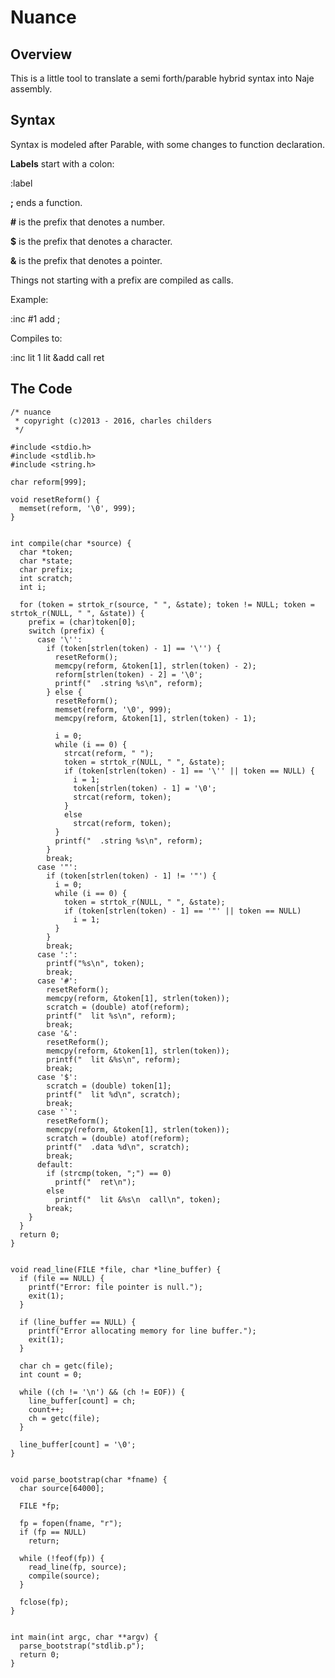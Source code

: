 # Nuance

## Overview

This is a little tool to translate a semi forth/parable hybrid syntax into Naje assembly.

## Syntax

Syntax is modeled after Parable, with some changes to function declaration.

**Labels** start with a colon:

  :label

**;** ends a function.

**#** is the prefix that denotes a number.

**$** is the prefix that denotes a character.

**&** is the prefix that denotes a pointer.

Things not starting with a prefix are compiled as calls.

Example:

  :inc #1 add ;

Compiles to:

  :inc
    lit 1
    lit &add
    call
    ret

## The Code

````
/* nuance
 * copyright (c)2013 - 2016, charles childers
 */

#include <stdio.h>
#include <stdlib.h>
#include <string.h>

char reform[999];

void resetReform() {
  memset(reform, '\0', 999);
}


int compile(char *source) {
  char *token;
  char *state;
  char prefix;
  int scratch;
  int i;

  for (token = strtok_r(source, " ", &state); token != NULL; token = strtok_r(NULL, " ", &state)) {
    prefix = (char)token[0];
    switch (prefix) {
      case '\'':
        if (token[strlen(token) - 1] == '\'') {
          resetReform();
          memcpy(reform, &token[1], strlen(token) - 2);
          reform[strlen(token) - 2] = '\0';
          printf("  .string %s\n", reform);
        } else {
          resetReform();
          memset(reform, '\0', 999);
          memcpy(reform, &token[1], strlen(token) - 1);

          i = 0;
          while (i == 0) {
            strcat(reform, " ");
            token = strtok_r(NULL, " ", &state);
            if (token[strlen(token) - 1] == '\'' || token == NULL) {
              i = 1;
              token[strlen(token) - 1] = '\0';
              strcat(reform, token);
            }
            else
              strcat(reform, token);
          }
          printf("  .string %s\n", reform);
        }
        break;
      case '"':
        if (token[strlen(token) - 1] != '"') {
          i = 0;
          while (i == 0) {
            token = strtok_r(NULL, " ", &state);
            if (token[strlen(token) - 1] == '"' || token == NULL)
              i = 1;
          }
        }
        break;
      case ':':
        printf("%s\n", token);
        break;
      case '#':
        resetReform();
        memcpy(reform, &token[1], strlen(token));
        scratch = (double) atof(reform);
        printf("  lit %s\n", reform);
        break;
      case '&':
        resetReform();
        memcpy(reform, &token[1], strlen(token));
        printf("  lit &%s\n", reform);
        break;
      case '$':
        scratch = (double) token[1];
        printf("  lit %d\n", scratch);
        break;
      case '`':
        resetReform();
        memcpy(reform, &token[1], strlen(token));
        scratch = (double) atof(reform);
        printf("  .data %d\n", scratch);
        break;
      default:
        if (strcmp(token, ";") == 0)
          printf("  ret\n");
        else
          printf("  lit &%s\n  call\n", token);
        break;
    }
  }
  return 0;
}


void read_line(FILE *file, char *line_buffer) {
  if (file == NULL) {
    printf("Error: file pointer is null.");
    exit(1);
  }

  if (line_buffer == NULL) {
    printf("Error allocating memory for line buffer.");
    exit(1);
  }

  char ch = getc(file);
  int count = 0;

  while ((ch != '\n') && (ch != EOF)) {
    line_buffer[count] = ch;
    count++;
    ch = getc(file);
  }

  line_buffer[count] = '\0';
}


void parse_bootstrap(char *fname) {
  char source[64000];

  FILE *fp;

  fp = fopen(fname, "r");
  if (fp == NULL)
    return;

  while (!feof(fp)) {
    read_line(fp, source);
    compile(source);
  }

  fclose(fp);
}


int main(int argc, char **argv) {
  parse_bootstrap("stdlib.p");
  return 0;
}
````
